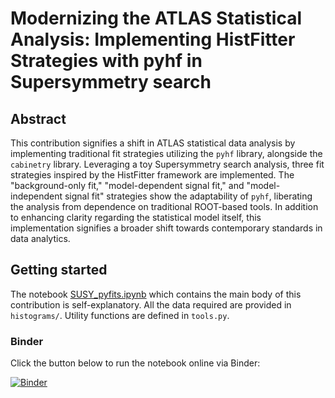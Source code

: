 # Modernizing the ATLAS Statistical Analysis: Implementing HistFitter Strategies with pyhf in Supersymmetry search

## Abstract

This contribution signifies a shift in ATLAS statistical data analysis by implementing traditional fit strategies utilizing the `pyhf` library, alongside the `cabinetry` library. Leveraging a toy Supersymmetry search analysis, three fit strategies inspired by the HistFitter framework are implemented. The "background-only fit," "model-dependent signal fit," and "model-independent signal fit" strategies show the adaptability of `pyhf`, liberating the analysis from dependence on traditional ROOT-based tools. In addition to enhancing clarity regarding the statistical model itself, this implementation signifies a broader shift towards contemporary standards in data analytics.

## Getting started

The notebook [SUSY_pyfits.ipynb](https://gitlab.cern.ch/ekourlit/pyhf2023-atlas-susy-fits/-/blob/master/SUSY_pyfits.ipynb) which contains the main body of this contribution is self-explanatory. All the data required are provided in `histograms/`. Utility functions are defined in `tools.py`.

### Binder

Click the button below to run the notebook online via Binder:

[![Binder](https://binderhub.ssl-hep.org/badge_logo.svg)](https://binderhub.ssl-hep.org/v2/git/https%3A%2F%2Fgitlab.cern.ch%2Fekourlit%2Fpyhf2023-atlas-susy-fits/HEAD?labpath=SUSY_pyfits.ipynb)